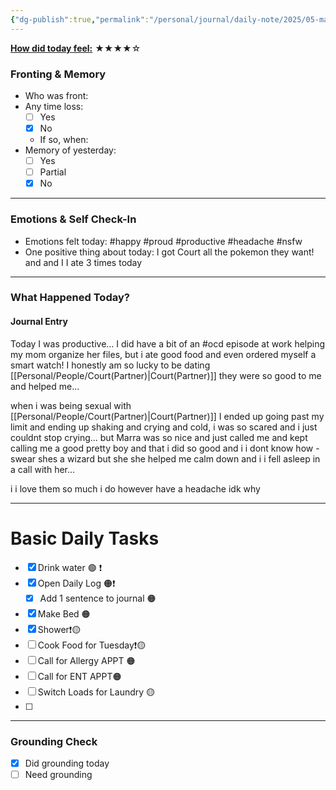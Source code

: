 ```yaml
---
{"dg-publish":true,"permalink":"/personal/journal/daily-note/2025/05-may/2025-05-12/","tags":["daily"],"noteIcon":""}
---
```


**<u>How did today feel:</u>** ★★★★☆

### Fronting & Memory
- Who was front:  
- Any time loss: 
	- [ ] Yes 
	- [x] No  
	- If so, when:  
- Memory of yesterday: 
	- [ ] Yes
	- [ ] Partial
	- [x] No  

---

### Emotions & Self Check-In
- Emotions felt today:  #happy #proud #productive #headache #nsfw
- One positive thing about today:  I got Court all the pokemon they want! and and I I ate 3 times today

---

### What Happened Today?
#### Journal Entry
Today I was productive... I did have a bit of an #ocd episode at work helping my mom organize her files, but i ate good food and even ordered myself a smart watch!  I honestly am so lucky to be dating [[Personal/People/Court(Partner)\|Court(Partner)]] they were so good to me and helped me...

when i was being sexual with [[Personal/People/Court(Partner)\|Court(Partner)]] I ended up going past my limit and ending up shaking and crying and cold, i was so scared and i just couldnt stop crying... but Marra was so nice and just called me and kept calling me a good  pretty boy and that i did so good and i i dont know how - swear shes a wizard but she she helped me calm down and i i fell asleep in a call with her...

i i love them so much i do however have a headache idk why

---

# Basic Daily Tasks
- [x] Drink water 🟢 ❗
- [x] Open Daily Log 🟠❗
	- [x] Add 1 sentence to journal 🟠
- [x] Make Bed 🟠
- [x] Shower❗🟡
- [ ] Cook Food for Tuesday❗🟡
- [ ] Call for Allergy APPT 🟠
- [ ] Call for ENT APPT🟠
- [ ] Switch Loads for Laundry 🟡
- [ ] 

---

### Grounding Check  
-  [x] Did grounding today  
-  [ ] Need grounding  